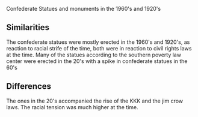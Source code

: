 Confederate Statues and monuments in the 1960's and 1920's

## Similarities

The confederate statues were mostly erected in the 1960's and 1920's, as reaction to racial strife of the time, both were in reaction to civil rights laws at the time. Many of the statues according to the southern poverty law center were erected in the 20's with a spike in confederate statues in the 60's


## Differences

The ones in the 20's accompanied the rise of the KKK and the jim crow laws. The racial tension was much higher at the time.
